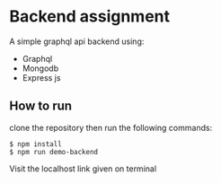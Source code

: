 # Backend assignment
A simple graphql api backend using:
* Graphql
* Mongodb
* Express js

## How to run
clone the repository then run the following commands:

```
$ npm install
$ npm run demo-backend

```
Visit the localhost link given on terminal

